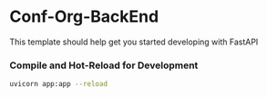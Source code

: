 # Conf-Org-BackEnd

This template should help get you started developing with FastAPI

### Compile and Hot-Reload for Development

```sh
uvicorn app:app --reload
```

